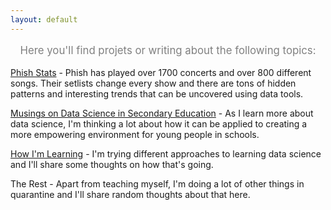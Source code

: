 ```yaml
---
layout: default
---
```


<p style="color:gray; font-size:120%; text-align:center;">Here you'll find projets or writing about the following topics:</p>
  
[Phish Stats](https://jroefive.github.io/phish/shakedown.html) - Phish has played over 1700 concerts and over 800 different songs.  Their setlists change every show and there are tons of hidden patterns and interesting trends that can be uncovered using data tools.  
  
[Musings on Data Science in Secondary Education](https://jroefive.github.io/edu/thoughts.html) - As I learn more about data science, I'm thinking a lot about how it can be applied to creating a more empowering environment for young people in schools.  
  
[How I'm Learning](https://jroefive.github.io/learn/musings.html) - I'm trying different approaches to learning data science and I'll share some thoughts on how that's going.  
  
The Rest - Apart from teaching myself, I'm doing a lot of other things in quarantine and I'll share random thoughts about that here.
